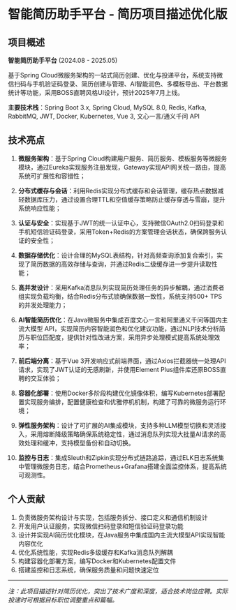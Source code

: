 # 智能简历助手平台 - 简历项目描述优化版

## 项目概述

**智能简历助手平台** (2024.08 - 2025.05)

基于Spring Cloud微服务架构的一站式简历创建、优化与投递平台，系统支持微信扫码与手机验证码登录、简历创建与管理、AI智能润色、多模板导出、平台数据统计等功能，采用BOSS直聘风格UI设计，预计2025年7月上线。

**主要技术栈**：Spring Boot 3.x, Spring Cloud, MySQL 8.0, Redis, Kafka, RabbitMQ, JWT, Docker, Kubernetes, Vue 3, 文心一言/通义千问 API

## 技术亮点

1. **微服务架构**：基于Spring Cloud构建用户服务、简历服务、模板服务等微服务模块，通过Eureka实现服务注册发现，Gateway实现API网关统一路由，提高系统可扩展性和容错性；

2. **分布式缓存与会话**：利用Redis实现分布式缓存和会话管理，缓存热点数据减轻数据库压力，通过设置合理TTL和空值缓存策略防止缓存穿透与雪崩，提升系统响应性能；

3. **认证与安全**：实现基于JWT的统一认证中心，支持微信OAuth2.0扫码登录和手机短信验证码登录，采用Token+Redis的方案管理会话状态，确保跨服务认证的安全性；

4. **数据存储优化**：设计合理的MySQL表结构，针对高频查询添加复合索引，实现了简历数据的高效存储与查询，并通过Redis二级缓存进一步提升读取性能；

5. **高并发设计**：采用Kafka消息队列实现简历处理任务的异步解耦，通过消费者组实现负载均衡，结合Redis分布式锁确保数据一致性，系统支持500+ TPS的并发处理能力；

6. **AI智能简历优化**：在Java微服务中集成百度文心一言和阿里通义千问等国内主流大模型 API，实现简历内容智能润色和优化建议功能，通过NLP技术分析简历与职位匹配度，提供针对性改进方案，采用异步处理模式提高系统处理效率；

7. **前后端分离**：基于Vue 3开发响应式前端界面，通过Axios拦截器统一处理API请求，实现了JWT认证的无感刷新，并使用Element Plus组件库还原BOSS直聘的交互体验；

8. **容器化部署**：使用Docker多阶段构建优化镜像体积，编写Kubernetes部署配置实现服务编排，配置健康检查和优雅停机机制，构建了可靠的微服务运行环境；

9. **弹性服务架构**：设计了可扩展的AI集成模块，支持多种LLM模型切换和灵活接入，采用熔断降级策略确保系统稳定性，通过消息队列实现大批量AI请求的高效处理和缓冲，支持模型备份和自动切换。

10. **监控与日志**：集成Sleuth和Zipkin实现分布式链路追踪，通过ELK日志系统集中管理微服务日志，结合Prometheus+Grafana搭建全面监控体系，提高系统可观测性。

## 个人贡献

1. 负责微服务架构设计与实现，包括服务拆分、接口定义和通信机制设计
2. 开发用户认证服务，实现微信扫码登录和短信验证码登录功能
3. 设计并实现AI简历优化模块，在Java服务中集成国内主流大模型API实现智能内容优化
4. 优化系统性能，实现Redis多级缓存和Kafka消息队列解耦
5. 构建容器化部署方案，编写Docker和Kubernetes配置文件
6. 搭建监控和日志系统，确保服务质量和问题快速定位

---

*注：此项目描述针对简历优化，突出了技术广度和深度，适合技术岗位应聘。实际投递时可根据目标职位调整重点和篇幅。*
